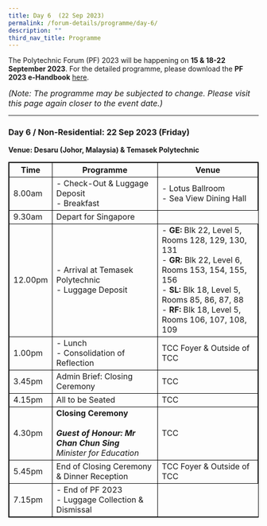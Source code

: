 ```yaml
---
title: Day 6  (22 Sep 2023)
permalink: /forum-details/programme/day-6/
description: ""
third_nav_title: Programme
---
```

The Polytechnic Forum (PF) 2023 will be happening on **15 &amp; 18-22 September 2023**. For the detailed programme, please download the&nbsp;**PF 2023 e-Handbook** [here](/files/pf%202023%20-%20e-handbook%20(updated%209%20sep).pdf).

<font size="-0.5"><i>(Note: The programme may be subjected to change. Please visit this page again closer to the event date.)</i></font>
<hr>

### **Day 6 / Non-Residential: 22 Sep 2023 (Friday)**
<b>Venue: Desaru (Johor, Malaysia) &amp; Temasek Polytechnic</b>


<style>
table, th, td {
  border:1px solid black;
}
</style>

<table style="width:100%">
  <tbody><tr>
    <th>Time</th>
    <th>Programme</th>
		   <th>Venue</th>
  </tr>
  <tr>
    <td>8.00am</td>
    <td>- Check-Out &amp; Luggage Deposit<br>- Breakfast</td>
		<td>- Lotus Ballroom<br>- Sea View Dining Hall</td>
  </tr>
  <tr>
    <td>9.30am</td>
    <td>Depart for Singapore</td>
  </tr>
		<tr>
    <td>12.00pm</td>
    <td>- Arrival at Temasek Polytechnic<br>- Luggage Deposit</td>
			<td>- <b> GE:</b> Blk 22, Level 5,
Rooms 128, 129, 130, 131<br>- <b> GR:</b> Blk 22, Level 6,
Rooms 153, 154, 155, 156<br>- <b> SL:</b> Blk 18, Level 5,
Rooms 85, 86, 87, 88<br>- <b> RF:</b> Blk 18, Level 5,
Rooms 106, 107, 108, 109</td>
  </tr>
  <tr>
		<td>1.00pm</td>
    <td>- Lunch<br>- Consolidation of Reflection</td>
		<td>TCC Foyer &amp; Outside of TCC</td></tr>
		<tr>
			<td>3.45pm</td>
    <td>Admin Brief: Closing Ceremony</td>
		<td>TCC</td></tr>
		<tr>
			<td>4.15pm</td>
    <td>All to be Seated</td>
		<td>TCC 
  </td></tr>
		<tr>
			<td>4.30pm</td>
			<td><b>Closing Ceremony</b><br><br><b><i>Guest of Honour: Mr Chan Chun Sing</i></b><br><i>Minister for Education</i><br></td>
			<td>TCC 
  </td></tr>
		<tr>
			<td>5.45pm</td>
    <td>End of Closing Ceremony &amp; Dinner Reception</td>
				<td>TCC Foyer &amp; Outside of TCC
  </td></tr>
  <tr>
		<td>7.15pm</td>
    <td>- End of PF 2023<br>- Luggage Collection &amp; Dismissal</td>
</tr></tbody></table>